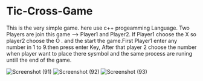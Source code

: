 # Tic-Cross-Game

This is the very simple game. here use c++ progeamming Language.
Two Players are join this game --> Player1 and Player2. If Player1 choose the X so player2 choose the O . and the start the game.First Player1 enter any number in 1 to 9.then press enter Key, After that player 2 choose the number when player want to place there sysmbol and the same process are runing untill the end of the game.


![Screenshot (91)](https://user-images.githubusercontent.com/75872164/197225773-8d7bad8a-60b0-49d2-9f5b-1010a9814c05.png)
![Screenshot (92)](https://user-images.githubusercontent.com/75872164/197225804-c8310bd4-d03c-4085-9b32-d60ada0923c7.png)
![Screenshot (93)](https://user-images.githubusercontent.com/75872164/197225719-24859cf7-18a4-4859-bdc8-613d9289c41b.png)
